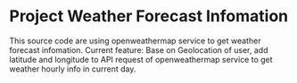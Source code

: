 Project Weather Forecast Infomation
======================

This source code are using openweathermap service to get weather forecast infomation.
Current feature:
Base on Geolocation of user, add latitude and longitude to API request of openweathermap service to get weather hourly info in current day.
